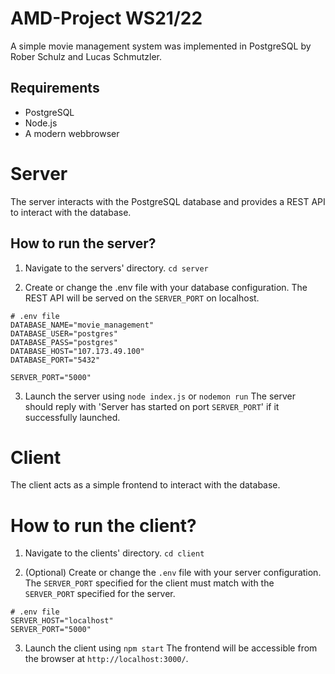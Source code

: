 # AMD-Project WS21/22
A simple movie management system was implemented in PostgreSQL by Rober Schulz and Lucas Schmutzler.

## Requirements
- PostgreSQL
- Node.js
- A modern webbrowser

# Server
The server interacts with the PostgreSQL database and provides a REST API to interact with the database.

## How to run the server?

1. Navigate to the servers' directory.
`cd server`

2. Create or change the .env file with your database configuration.
The REST API will be served on the `SERVER_PORT` on localhost.

```
# .env file
DATABASE_NAME="movie_management"
DATABASE_USER="postgres"
DATABASE_PASS="postgres"
DATABASE_HOST="107.173.49.100"
DATABASE_PORT="5432"

SERVER_PORT="5000"
```

3. Launch the server using `node index.js` or `nodemon run`
The server should reply with 'Server has started on port `SERVER_PORT`' if it successfully launched.

# Client
The client acts as a simple frontend to interact with the database.

# How to run the client?
1. Navigate to the clients' directory.
`cd client`

2. (Optional) Create or change the `.env` file with your server configuration.
The `SERVER_PORT` specified for the client must match with the `SERVER_PORT` specified for the server.

```
# .env file
SERVER_HOST="localhost"
SERVER_PORT="5000"
```

3. Launch the client using `npm start`
The frontend will be accessible from the browser at `http://localhost:3000/`.
